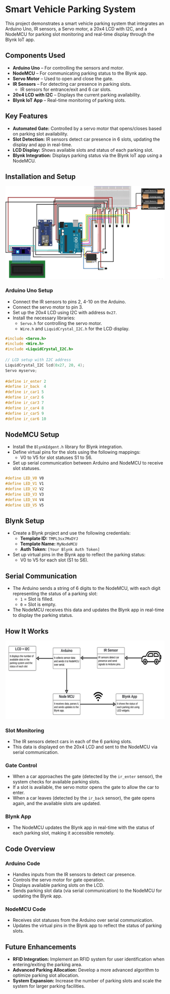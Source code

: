 # Smart Vehicle Parking System

This project demonstrates a smart vehicle parking system that integrates an Arduino Uno, IR sensors, a Servo motor, a 20x4 LCD with I2C, and a NodeMCU for parking slot monitoring and real-time display through the Blynk IoT app.

## Components Used
- **Arduino Uno** – For controlling the sensors and motor.
- **NodeMCU** – For communicating parking status to the Blynk app.
- **Servo Motor** – Used to open and close the gate.
- **IR Sensors** – For detecting car presence in parking slots.
  - IR sensors for entrance/exit and 6 car slots.
- **20x4 LCD with I2C** – Displays the current parking availability.
- **Blynk IoT App** – Real-time monitoring of parking slots.

## Key Features
- **Automated Gate:** Controlled by a servo motor that opens/closes based on parking slot availability.
- **Slot Detection:** IR sensors detect car presence in 6 slots, updating the display and app in real-time.
- **LCD Display:** Shows available slots and status of each parking slot.
- **Blynk Integration:** Displays parking status via the Blynk IoT app using a NodeMCU.

## Installation and Setup

![Circuit Diagram](./ckt.jpg)

### Arduino Uno Setup
- Connect the IR sensors to pins 2, 4-10 on the Arduino.
- Connect the servo motor to pin 3.
- Set up the 20x4 LCD using I2C with address `0x27`.
- Install the necessary libraries:
  - `Servo.h` for controlling the servo motor.
  - `Wire.h` and `LiquidCrystal_I2C.h` for the LCD display.

```cpp
#include <Servo.h>
#include <Wire.h>
#include <LiquidCrystal_I2C.h>

// LCD setup with I2C address
LiquidCrystal_I2C lcd(0x27, 20, 4);
Servo myservo;

#define ir_enter 2
#define ir_back  4
#define ir_car1 5
#define ir_car2 6
#define ir_car3 7
#define ir_car4 8
#define ir_car5 9
#define ir_car6 10
```

## NodeMCU Setup
- Install the `BlynkEdgent.h` library for Blynk integration.
- Define virtual pins for the slots using the following mappings:
  - V0 to V5 for slot statuses S1 to S6.
- Set up serial communication between Arduino and NodeMCU to receive slot statuses.

```cpp
#define LED_V0 V0
#define LED_V1 V1
#define LED_V2 V2
#define LED_V3 V3
#define LED_V4 V4
#define LED_V5 V5
```

## Blynk Setup
- Create a Blynk project and use the following credentials:
  - **Template ID:** `TMPL3sx7MxDYJ`
  - **Template Name:** `MyNodeMCU`
  - **Auth Token:** `[Your Blynk Auth Token]`
- Set up virtual pins in the Blynk app to reflect the parking status:
  - V0 to V5 for each slot (S1 to S6).

## Serial Communication
- The Arduino sends a string of 6 digits to the NodeMCU, with each digit representing the status of a parking slot:
  - `1` = Slot is filled.
  - `0` = Slot is empty.
- The NodeMCU receives this data and updates the Blynk app in real-time to display the parking status.

## How It Works

![Flowchart](./FlowChart.jpg)

### Slot Monitoring
- The IR sensors detect cars in each of the 6 parking slots.
- This data is displayed on the 20x4 LCD and sent to the NodeMCU via serial communication.

### Gate Control
- When a car approaches the gate (detected by the `ir_enter` sensor), the system checks for available parking slots.
- If a slot is available, the servo motor opens the gate to allow the car to enter.
- When a car leaves (detected by the `ir_back` sensor), the gate opens again, and the available slots are updated.

### Blynk App
- The NodeMCU updates the Blynk app in real-time with the status of each parking slot, making it accessible remotely.

## Code Overview

### Arduino Code
- Handles inputs from the IR sensors to detect car presence.
- Controls the servo motor for gate operation.
- Displays available parking slots on the LCD.
- Sends parking slot data (via serial communication) to the NodeMCU for updating the Blynk app.

### NodeMCU Code
- Receives slot statuses from the Arduino over serial communication.
- Updates the virtual pins in the Blynk app to reflect the status of parking slots.

## Future Enhancements
- **RFID Integration:** Implement an RFID system for user identification when entering/exiting the parking area.
- **Advanced Parking Allocation:** Develop a more advanced algorithm to optimize parking slot allocation.
- **System Expansion:** Increase the number of parking slots and scale the system for larger parking facilities.
